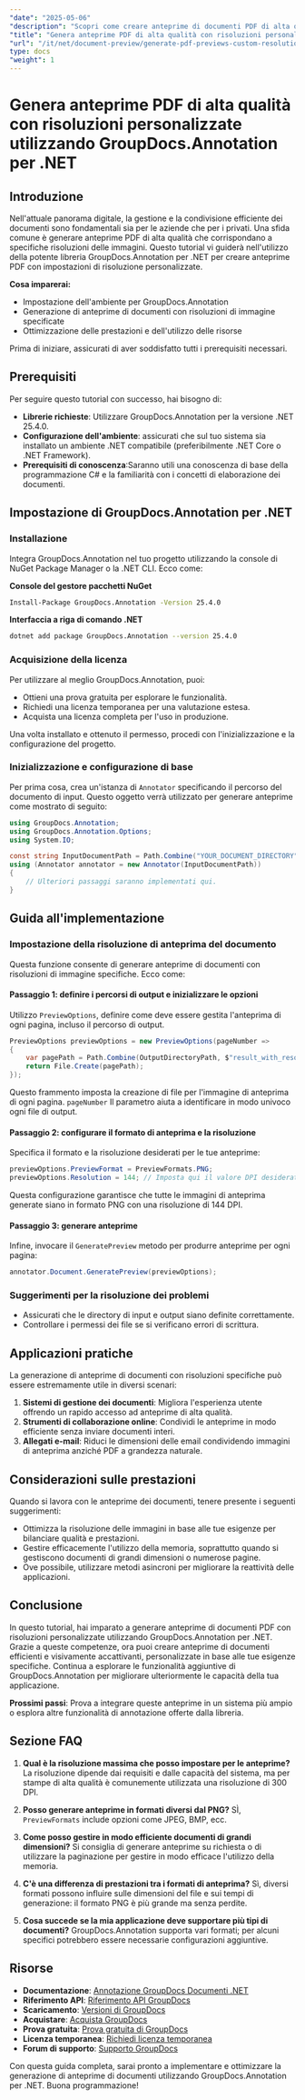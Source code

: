 ```yaml
---
"date": "2025-05-06"
"description": "Scopri come creare anteprime di documenti PDF di alta qualità con risoluzioni di immagine specifiche utilizzando la potente libreria GroupDocs.Annotation in .NET. Ottimizza il tuo flusso di lavoro di gestione dei documenti oggi stesso."
"title": "Genera anteprime PDF di alta qualità con risoluzioni personalizzate utilizzando GroupDocs.Annotation per .NET"
"url": "/it/net/document-preview/generate-pdf-previews-custom-resolutions-groupdocs/"
type: docs
"weight": 1
---
```


# Genera anteprime PDF di alta qualità con risoluzioni personalizzate utilizzando GroupDocs.Annotation per .NET

## Introduzione

Nell'attuale panorama digitale, la gestione e la condivisione efficiente dei documenti sono fondamentali sia per le aziende che per i privati. Una sfida comune è generare anteprime PDF di alta qualità che corrispondano a specifiche risoluzioni delle immagini. Questo tutorial vi guiderà nell'utilizzo della potente libreria GroupDocs.Annotation per .NET per creare anteprime PDF con impostazioni di risoluzione personalizzate.

**Cosa imparerai:**
- Impostazione dell'ambiente per GroupDocs.Annotation
- Generazione di anteprime di documenti con risoluzioni di immagine specificate
- Ottimizzazione delle prestazioni e dell'utilizzo delle risorse

Prima di iniziare, assicurati di aver soddisfatto tutti i prerequisiti necessari.

## Prerequisiti

Per seguire questo tutorial con successo, hai bisogno di:

- **Librerie richieste**: Utilizzare GroupDocs.Annotation per la versione .NET 25.4.0.
- **Configurazione dell'ambiente**: assicurati che sul tuo sistema sia installato un ambiente .NET compatibile (preferibilmente .NET Core o .NET Framework).
- **Prerequisiti di conoscenza**:Saranno utili una conoscenza di base della programmazione C# e la familiarità con i concetti di elaborazione dei documenti.

## Impostazione di GroupDocs.Annotation per .NET

### Installazione

Integra GroupDocs.Annotation nel tuo progetto utilizzando la console di NuGet Package Manager o la .NET CLI. Ecco come:

**Console del gestore pacchetti NuGet**

```bash
Install-Package GroupDocs.Annotation -Version 25.4.0
```

**Interfaccia a riga di comando .NET**

```bash
dotnet add package GroupDocs.Annotation --version 25.4.0
```

### Acquisizione della licenza

Per utilizzare al meglio GroupDocs.Annotation, puoi:
- Ottieni una prova gratuita per esplorare le funzionalità.
- Richiedi una licenza temporanea per una valutazione estesa.
- Acquista una licenza completa per l'uso in produzione.

Una volta installato e ottenuto il permesso, procedi con l'inizializzazione e la configurazione del progetto.

### Inizializzazione e configurazione di base

Per prima cosa, crea un'istanza di `Annotator` specificando il percorso del documento di input. Questo oggetto verrà utilizzato per generare anteprime come mostrato di seguito:

```csharp
using GroupDocs.Annotation;
using GroupDocs.Annotation.Options;
using System.IO;

const string InputDocumentPath = Path.Combine("YOUR_DOCUMENT_DIRECTORY", "input.pdf");
using (Annotator annotator = new Annotator(InputDocumentPath))
{
    // Ulteriori passaggi saranno implementati qui.
}
```

## Guida all'implementazione

### Impostazione della risoluzione di anteprima del documento

Questa funzione consente di generare anteprime di documenti con risoluzioni di immagine specifiche. Ecco come:

#### Passaggio 1: definire i percorsi di output e inizializzare le opzioni

Utilizzo `PreviewOptions`, definire come deve essere gestita l'anteprima di ogni pagina, incluso il percorso di output.

```csharp
PreviewOptions previewOptions = new PreviewOptions(pageNumber =>
{
    var pagePath = Path.Combine(OutputDirectoryPath, $"result_with_resolution_{pageNumber}.png");
    return File.Create(pagePath);
});
```

Questo frammento imposta la creazione di file per l'immagine di anteprima di ogni pagina. `pageNumber` Il parametro aiuta a identificare in modo univoco ogni file di output.

#### Passaggio 2: configurare il formato di anteprima e la risoluzione

Specifica il formato e la risoluzione desiderati per le tue anteprime:

```csharp
previewOptions.PreviewFormat = PreviewFormats.PNG;
previewOptions.Resolution = 144; // Imposta qui il valore DPI desiderato.
```

Questa configurazione garantisce che tutte le immagini di anteprima generate siano in formato PNG con una risoluzione di 144 DPI.

#### Passaggio 3: generare anteprime

Infine, invocare il `GeneratePreview` metodo per produrre anteprime per ogni pagina:

```csharp
annotator.Document.GeneratePreview(previewOptions);
```

### Suggerimenti per la risoluzione dei problemi

- Assicurati che le directory di input e output siano definite correttamente.
- Controllare i permessi dei file se si verificano errori di scrittura.

## Applicazioni pratiche

La generazione di anteprime di documenti con risoluzioni specifiche può essere estremamente utile in diversi scenari:

1. **Sistemi di gestione dei documenti**: Migliora l'esperienza utente offrendo un rapido accesso ad anteprime di alta qualità.
2. **Strumenti di collaborazione online**: Condividi le anteprime in modo efficiente senza inviare documenti interi.
3. **Allegati e-mail**: Riduci le dimensioni delle email condividendo immagini di anteprima anziché PDF a grandezza naturale.

## Considerazioni sulle prestazioni

Quando si lavora con le anteprime dei documenti, tenere presente i seguenti suggerimenti:

- Ottimizza la risoluzione delle immagini in base alle tue esigenze per bilanciare qualità e prestazioni.
- Gestire efficacemente l'utilizzo della memoria, soprattutto quando si gestiscono documenti di grandi dimensioni o numerose pagine.
- Ove possibile, utilizzare metodi asincroni per migliorare la reattività delle applicazioni.

## Conclusione

In questo tutorial, hai imparato a generare anteprime di documenti PDF con risoluzioni personalizzate utilizzando GroupDocs.Annotation per .NET. Grazie a queste competenze, ora puoi creare anteprime di documenti efficienti e visivamente accattivanti, personalizzate in base alle tue esigenze specifiche. Continua a esplorare le funzionalità aggiuntive di GroupDocs.Annotation per migliorare ulteriormente le capacità della tua applicazione.

**Prossimi passi**: Prova a integrare queste anteprime in un sistema più ampio o esplora altre funzionalità di annotazione offerte dalla libreria.

## Sezione FAQ

1. **Qual è la risoluzione massima che posso impostare per le anteprime?**
   La risoluzione dipende dai requisiti e dalle capacità del sistema, ma per stampe di alta qualità è comunemente utilizzata una risoluzione di 300 DPI.

2. **Posso generare anteprime in formati diversi dal PNG?**
   SÌ, `PreviewFormats` include opzioni come JPEG, BMP, ecc.

3. **Come posso gestire in modo efficiente documenti di grandi dimensioni?**
   Si consiglia di generare anteprime su richiesta o di utilizzare la paginazione per gestire in modo efficace l'utilizzo della memoria.

4. **C'è una differenza di prestazioni tra i formati di anteprima?**
   Sì, diversi formati possono influire sulle dimensioni del file e sui tempi di generazione: il formato PNG è più grande ma senza perdite.

5. **Cosa succede se la mia applicazione deve supportare più tipi di documenti?**
   GroupDocs.Annotation supporta vari formati; per alcuni specifici potrebbero essere necessarie configurazioni aggiuntive.

## Risorse

- **Documentazione**: [Annotazione GroupDocs Documenti .NET](https://docs.groupdocs.com/annotation/net/)
- **Riferimento API**: [Riferimento API GroupDocs](https://reference.groupdocs.com/annotation/net/)
- **Scaricamento**: [Versioni di GroupDocs](https://releases.groupdocs.com/annotation/net/)
- **Acquistare**: [Acquista GroupDocs](https://purchase.groupdocs.com/buy)
- **Prova gratuita**: [Prova gratuita di GroupDocs](https://releases.groupdocs.com/annotation/net/)
- **Licenza temporanea**: [Richiedi licenza temporanea](https://purchase.groupdocs.com/temporary-license/)
- **Forum di supporto**: [Supporto GroupDocs](https://forum.groupdocs.com/c/annotation/) 

Con questa guida completa, sarai pronto a implementare e ottimizzare la generazione di anteprime di documenti utilizzando GroupDocs.Annotation per .NET. Buona programmazione!